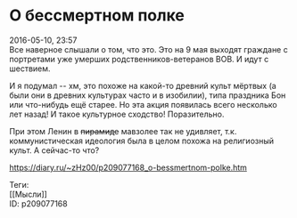 О бессмертном полке
====================

   
 2016-05-10, 23:57   
  Все наверное слышали о том, что это. Это на 9 мая выходят граждане с портретами уже умерших родственников-ветеранов ВОВ. И идут с шествием.   
   
 И я подумал -- хм, это похоже на какой-то древний культ мёртвых (а были они в древних культурах часто и в изобилии), типа праздника Бон или что-нибудь ещё старее. Но эта акция появилась всего несколько лет назад! И такое культурное сходство! Поразительно.   
   
 При этом Ленин в  ~~пирамиде~~  мавзолее так не удивляет, т.к. коммунистическая идеология была в целом похожа на религиозный культ. А сейчас-то что?   
    
 <https://diary.ru/~zHz00/p209077168_o-bessmertnom-polke.htm>   
   
 Теги:   
 [[Мысли]]   
 ID: p209077168